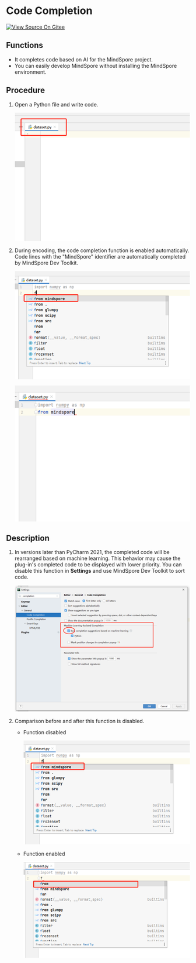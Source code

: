 # Code Completion

[![View Source On Gitee](https://mindspore-website.obs.cn-north-4.myhuaweicloud.com/website-images/master/resource/_static/logo_source_en.svg)](https://gitee.com/mindspore/docs/blob/master/docs/devtoolkit/docs/source_en/smart_completion.md)

## Functions

* It completes code based on AI for the MindSpore project.
* You can easily develop MindSpore without installing the MindSpore environment.

## Procedure

1. Open a Python file and write code.

   ![img](images/clip_image088.jpg)

2. During encoding, the code completion function is enabled automatically. Code lines with the "MindSpore" identifier are automatically completed by MindSpore Dev Toolkit.

   ![img](images/clip_image090.jpg)

   ![img](images/clip_image092.jpg)

## Description

1. In versions later than PyCharm 2021, the completed code will be rearranged based on machine learning. This behavior may cause the plug-in's completed code to be displayed with lower priority. You can disable this function in **Settings** and use MindSpore Dev Toolkit to sort code.

   ![img](images/clip_image093.jpg)

2. Comparison before and after this function is disabled.

    * Function disabled

      ![img](images/clip_image094.jpg)

    * Function enabled

      ![img](images/clip_image096.jpg)
